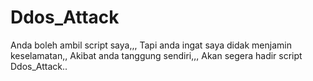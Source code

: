 # Ddos_Attack
Anda boleh ambil script saya,,,
Tapi anda ingat saya didak menjamin keselamatan,,
Akibat anda tanggung sendiri,,,
Akan segera hadir script Ddos_Attack..
